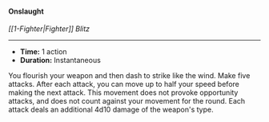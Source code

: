 #### Onslaught
*[[1-Fighter|Fighter]] Blitz*
___
- **Time:** 1 action
- **Duration:** Instantaneous

You flourish your weapon and then dash to strike like the wind. Make five attacks. After each attack, you can move up to half your speed before making the next attack. This movement does not provoke opportunity attacks, and does not count against your movement for the round. Each attack deals an additional 4d10 damage of the weapon's type.
